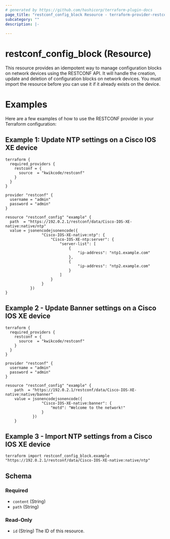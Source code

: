 ```yaml
---
# generated by https://github.com/hashicorp/terraform-plugin-docs
page_title: "restconf_config_block Resource - terraform-provider-restconf"
subcategory: ""
description: |-
  
---
```


# restconf_config_block (Resource)
This resource provides an idempotent way to manage configuration blocks on network devices using the RESTCONF API.
It will handle the creation, update and deletion of configuration blocks on network devices.
You must import the resource before you can use it if it already exists on the device.

# Examples

Here are a few examples of how to use the RESTCONF provider in your Terraform configuration:

## Example 1: Update NTP settings on a Cisco IOS XE device

```hcl
terraform {
  required_providers {
    restconf = {
      source  = "kwikcode/restconf"
    }
  }
}

provider "restconf" {
  username = "admin"
  password = "admin"
}

resource "restconf_config" "example" {
  path  = "https://192.0.2.1/restconf/data/Cisco-IOS-XE-native:native/ntp"
  value = jsonencodejsonencode({
                "Cisco-IOS-XE-native:ntp": {
                    "Cisco-IOS-XE-ntp:server": {
                        "server-list": [
                            {
                                "ip-address": "ntp1.example.com"
                            },
                            {
                                "ip-address": "ntp2.example.com"
                            }
                        ]
                    }
                }
           })
}
```

## Example 2 - Update Banner settings on a Cisco IOS XE device

```hcl
terraform {
  required_providers {
    restconf = {
      source  = "kwikcode/restconf"
    }
  }
}

provider "restconf" {
  username = "admin"
  password = "admin"
}

resource "restconf_config" "example" {
    path  = "https://192.0.2.1/restconf/data/Cisco-IOS-XE-native:native/banner"
    value = jsonencodejsonencode({
                "Cisco-IOS-XE-native:banner": {
                    "motd": "Welcome to the network!"
                }
            })
    }
```

## Example 3 - Import NTP settings from a Cisco IOS XE device
```
terraform import restconf_config_block.example "https://192.0.2.1/restconf/data/Cisco-IOS-XE-native:native/ntp"
```

<!-- schema generated by tfplugindocs -->
## Schema

### Required

- `content` (String)
- `path` (String)

### Read-Only

- `id` (String) The ID of this resource.


